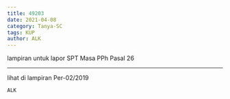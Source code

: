 ```yaml
---
title: 49203
date: 2021-04-08
category: Tanya-SC
tags: KUP
author: ALK
---
```


lampiran untuk lapor SPT Masa PPh Pasal 26

---

lihat di lampiran Per-02/2019

`ALK`
